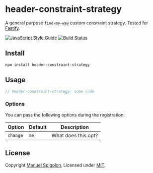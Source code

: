 # header-constraint-strategy

A general purpose [`find-my-way`](https://github.com/delvedor/find-my-way) custom constraint strategy.
Tested for [Fastify](https://github.com/fastify/fastify).


[![JavaScript Style Guide](https://img.shields.io/badge/code_style-standard-brightgreen.svg)](https://standardjs.com)
[![Build Status](https://github.com/Eomm/header-constraint-strategy/workflows/ci/badge.svg)](https://github.com/Eomm/header-constraint-strategy/actions)


## Install

```
npm install header-constraint-strategy
```


## Usage

```js
// header-constraint-strategy: some code
```


### Options

You can pass the following options during the registration:

| Option | Default | Description |
|--------|---------|-------------|
|`change`| `me`  | What does this opt?


## License

Copyright [Manuel Spigolon](https://github.com/Eomm), Licensed under [MIT](./LICENSE).
